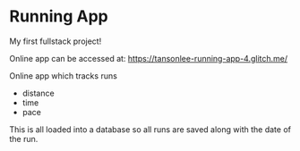 # Running App
My first fullstack project!

Online app can be accessed at: https://tansonlee-running-app-4.glitch.me/

Online app which tracks runs
* distance
* time
* pace

This is all loaded into a database so all runs are saved along with the date of the run.

